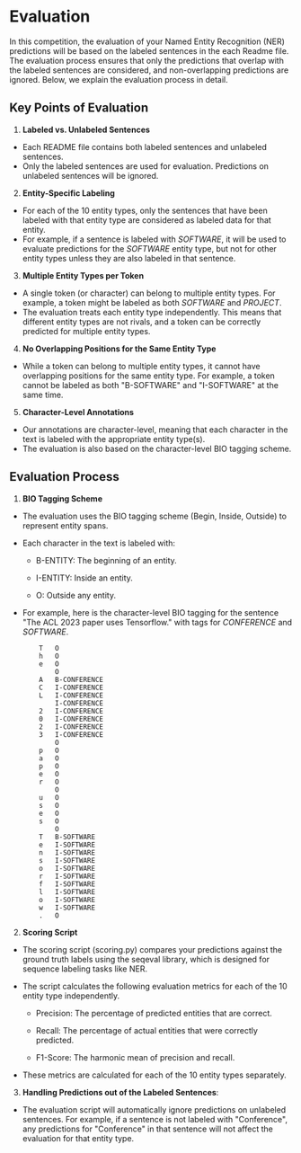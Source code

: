 # Evaluation

In this competition, the evaluation of your Named Entity Recognition (NER) predictions will be based on the labeled sentences in the each Readme file.
The evaluation process ensures that only the predictions that overlap with the labeled sentences are considered, and non-overlapping predictions are ignored.
Below, we explain the evaluation process in detail.

## Key Points of Evaluation

1. **Labeled vs. Unlabeled Sentences**

* Each README file contains both labeled sentences and unlabeled sentences.
* Only the labeled sentences are used for evaluation. Predictions on unlabeled sentences will be ignored.

2. **Entity-Specific Labeling**

* For each of the 10 entity types, only the sentences that have been labeled with that entity type are considered as labeled data for that entity.
* For example, if a sentence is labeled with *SOFTWARE*, it will be used to evaluate predictions for the *SOFTWARE* entity type, but not for other entity types unless they are also labeled in that sentence.

3. **Multiple Entity Types per Token**

* A single token (or character) can belong to multiple entity types. For example, a token might be labeled as both *SOFTWARE* and *PROJECT*.
* The evaluation treats each entity type independently. This means that different entity types are not rivals, and a token can be correctly predicted for multiple entity types.

4. **No Overlapping Positions for the Same Entity Type**

* While a token can belong to multiple entity types, it cannot have overlapping positions for the same entity type. For example, a token cannot be labeled as both "B-SOFTWARE" and "I-SOFTWARE" at the same time.

5. **Character-Level Annotations**

* Our annotations are character-level, meaning that each character in the text is labeled with the appropriate entity type(s).
* The evaluation is also based on the character-level BIO tagging scheme.

## Evaluation Process

1. **BIO Tagging Scheme**

* The evaluation uses the BIO tagging scheme (Begin, Inside, Outside) to represent entity spans.

* Each character in the text is labeled with:

    * B-ENTITY: The beginning of an entity.

    * I-ENTITY: Inside an entity.

    * O: Outside any entity.
* For example, here is the character-level BIO tagging for the sentence "The ACL 2023 paper uses Tensorflow." with tags for *CONFERENCE* and *SOFTWARE*.
    ```
        T   O
        h   O
        e   O
            O
        A   B-CONFERENCE
        C   I-CONFERENCE
        L   I-CONFERENCE
            I-CONFERENCE
        2   I-CONFERENCE
        0   I-CONFERENCE
        2   I-CONFERENCE
        3   I-CONFERENCE
            O
        p   O
        a   O
        p   O
        e   O
        r   O
            O
        u   O
        s   O
        e   O
        s   O
            O
        T   B-SOFTWARE
        e   I-SOFTWARE
        n   I-SOFTWARE
        s   I-SOFTWARE
        o   I-SOFTWARE
        r   I-SOFTWARE
        f   I-SOFTWARE
        l   I-SOFTWARE
        o   I-SOFTWARE
        w   I-SOFTWARE
        .   O
    ```
2. **Scoring Script**

* The scoring script (scoring.py) compares your predictions against the ground truth labels using the seqeval library, which is designed for sequence labeling tasks like NER.

* The script calculates the following evaluation metrics for each of the 10 entity type independently.

    * Precision: The percentage of predicted entities that are correct.

    * Recall: The percentage of actual entities that were correctly predicted.

    * F1-Score: The harmonic mean of precision and recall.

* These metrics are calculated for each of the 10 entity types separately.

3. **Handling Predictions out of the Labeled Sentences**:

* The evaluation script will automatically ignore predictions on unlabeled sentences. For example, if a sentence is not labeled with "Conference", any predictions for "Conference" in that sentence will not affect the evaluation for that entity type.
